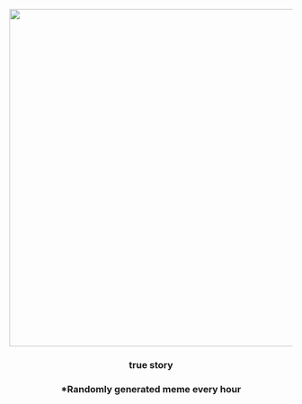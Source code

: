 <p align="center">
        <img src="https://i.redd.it/rrq0hiaqs6x81.gif" width="600" height="600">
        </p>
        <h3 align="center">true story</h3>
        <h3 align="center">*Randomly generated meme every hour</h3>
    
